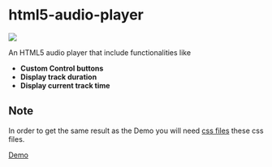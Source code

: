# html5-audio-player
 <img src="https://img.shields.io/badge/License-MIT-blue.svg">
  
An HTML5 audio player that include functionalities like 

- **Custom Control buttons**
- **Display track duration**
- **Display current track time**

## Note
In order to get the same result as the Demo you will need [css files](https://github.com/gumbol/gumbol.github.io/tree/master/styles) these css files.

[Demo](https://gumbol.github.io/posts/app-project-html5-audio-player.html)



